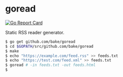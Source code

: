 # goread

[![Go Report Card](https://goreportcard.com/badge/github.com/bake/goread)](https://goreportcard.com/report/github.com/bake/goread)

Static RSS reader generator.

```bash
$ go get github.com/bake/goread
$ cd $GOPATH/src/github.com/bake/goread
$ make
$ echo "https://example.com/feed.rss" >> feeds.txt
$ echo "https://test.com/feed.xml" >> feeds.txt
$ goread # -in feeds.txt -out feeds.html
$
```
